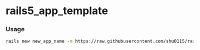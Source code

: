 # rails5_app_template

### Usage

```bash
rails new new_app_name -m https://raw.githubusercontent.com/shu0115/rails5_app_template/master/app_template.rb
```
